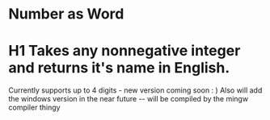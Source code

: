 # Number as Word
# H1 Takes any nonnegative integer and returns it's name in English. 
Currently supports up to 4 digits - new version coming soon : )
Also will add the  windows version in the near future -- will be compiled by the mingw compiler thingy
